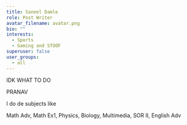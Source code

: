 ```yaml
---
title: Saneel Damle
role: Post Writer
avatar_filename: avatar.png
bio: ""
interests:
  - Sports
  - Gaming and STOOF
superuser: false
user_groups:
  - all
---
```

IDK WHAT TO DO

PRANAV



I do de subjects like

Math Adv, Math Ex1, Physics, Biology, Multimedia, SOR II, English Adv